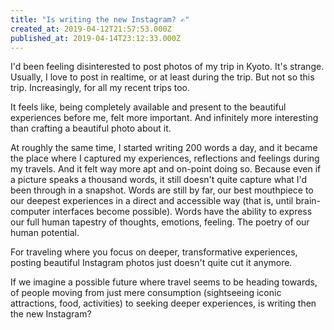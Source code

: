 ```yaml
---
title: "Is writing the new Instagram? ✍️"
created_at: 2019-04-12T21:57:53.000Z
published_at: 2019-04-14T23:12:33.000Z
---
```

I'd been feeling disinterested to post photos of my trip in Kyoto. It's strange. Usually, I love to post in realtime, or at least during the trip. But not so this trip. Increasingly, for all my recent trips too.

  

It feels like, being completely available and present to the beautiful experiences before me, felt more important. And infinitely more interesting than crafting a beautiful photo about it.

  

At roughly the same time, I started writing 200 words a day, and it became the place where I captured my experiences, reflections and feelings during my travels. And it felt way more apt and on-point doing so. Because even if a picture speaks a thousand words, it still doesn't quite capture what I'd been through in a snapshot. Words are still by far, our best mouthpiece to our deepest experiences in a direct and accessible way (that is, until brain-computer interfaces become possible). Words have the ability to express our full human tapestry of thoughts, emotions, feeling. The poetry of our human potential.

  

For traveling where you focus on deeper, transformative experiences, posting beautiful Instagram photos just doesn't quite cut it anymore. 

  

If we imagine a possible future where travel seems to be heading towards, of people moving from just mere consumption (sightseeing iconic attractions, food, activities) to seeking deeper experiences, is writing then the new Instagram?

